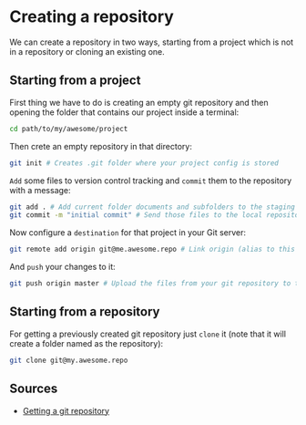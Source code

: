 # Creating a repository

We can create a repository in two ways, starting from a project which is not in a repository or cloning an existing one.

## Starting from a project

First thing we have to do is creating an empty git repository and then opening the folder that contains our project inside a terminal:

```bash
cd path/to/my/awesome/project
```

Then crete an empty repository in that directory:

```bash
git init # Creates .git folder where your project config is stored
```

`Add` some files to version control tracking and `commit` them to the repository with a message:

```bash
git add . # Add current folder documents and subfolders to the staging area
git commit -m "initial commit" # Send those files to the local repository
```

Now configure a `destination` for that project in your Git server:

```bash
git remote add origin git@me.awesome.repo # Link origin (alias to this project) to your Git repository
```

And `push` your changes to it:

```bash
git push origin master # Upload the files from your git repository to the master branch in your remote repository
```

## Starting from a repository

For getting a previously created git repository just `clone` it (note that it will create a folder named as the repository):

```bash
git clone git@my.awesome.repo
```

## Sources

* [Getting a git repository](https://git-scm.com/book/en/v2/Git-Basics-Getting-a-Git-Repository)
